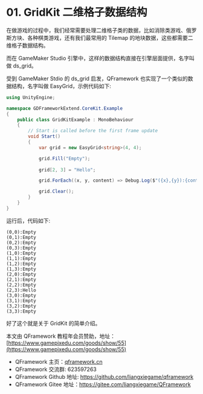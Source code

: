 ﻿# 01. GridKit 二维格子数据结构

在做游戏的过程中，我们经常需要处理二维格子类的数据，比如消除类游戏、俄罗斯方块、各种棋类游戏，还有我们最常用的 Tilemap 的地块数据，这些都需要二维格子数据结构。

而在 GameMaker Studio 引擎中，这样的数据结构直接在引擎层面提供，名字叫做 ds_grid。

受到 GameMaker Stdio 的 ds_grid 启发，QFramework 也实现了一个类似的数据结构，名字叫做 EasyGrid，示例代码如下:
``` csharp
using UnityEngine;

namespace GDFrameworkExtend.CoreKit.Example
{
    public class GridKitExample : MonoBehaviour
    {
        // Start is called before the first frame update
        void Start()
        {
            var grid = new EasyGrid<string>(4, 4);

            grid.Fill("Empty");
            
            grid[2, 3] = "Hello";

            grid.ForEach((x, y, content) => Debug.Log($"({x},{y}):{content})");

            grid.Clear();
        }
    }
}
```

运行后，代码如下:
``` 
(0,0):Empty
(0,1):Empty
(0,2):Empty
(0,3):Empty
(1,0):Empty
(1,1):Empty
(1,2):Empty
(1,3):Empty
(2,0):Empty
(2,1):Empty
(2,2):Empty
(2,3):Hello
(3,0):Empty
(3,1):Empty
(3,2):Empty
(3,3):Empty
```

好了这个就是关于 GridKit 的简单介绍。


本文由 QFramework 教程年会员赞助，地址：[https://www.gamepixedu.com/goods/show/55](https://www.gamepixedu.com/goods/show/55)

* QFramework 主页：[qframework.cn](https://qframework.cn)
* QFramework 交流群: 623597263
* QFramework Github 地址: <https://github.com/liangxiegame/qframework>
* QFramework Gitee 地址：<https://gitee.com/liangxiegame/QFramework>